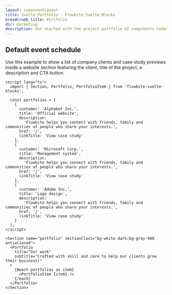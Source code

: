 ```yaml
---
layout: componentLayout
title: Svelte Portfolio - Flowbite Svelte Blocks
breadcrumb_title: Portfolio
dir: marketing
description: Get started with the project portfolio UI components coded with Tailwind CSS to showcase your personal or company client's project specifications and results.
---
```


## Default event schedule
Use this example to show a list of company clients and case study previews inside a website
section featuring the client, title of the project, a description and CTA button.


```svelte example
<script lang="ts">
  import { Section, Portfolio, PortfolioItem } from 'flowbite-svelte-blocks';
  
  const portfolios = [
    {
      customer: 'Alphabet Inc.',
      title: 'Official website',
      description:
        'Flowbite helps you connect with friends, family and communities of people who share your interests.',
      href: '/',
      linkTitle: 'View case study'
    },
    {
      customer: 'Microsoft Corp.',
      title: 'Management system',
      description:
        'Flowbite helps you connect with friends, family and communities of people who share your interests.',
      href: '/',
      linkTitle: 'View case study'
    },
    {
      customer: 'Adobe Inc.',
      title: 'Logo design',
      description:
        'Flowbite helps you connect with friends, family and communities of people who share your interests.',
      href: '/',
      linkTitle: 'View case study'
    }
  ];
</script>

<Section name="portfolio" sectionClass="bg-white dark:bg-gray-900 antialiased">
  <Portfolio
    title="Our work"
    subtitle="Crafted with skill and care to help our clients grow their business!"
  >
    {#each portfolios as item}
      <PortfolioItem {item} />
    {/each}
  </Portfolio>
</Section>
```
